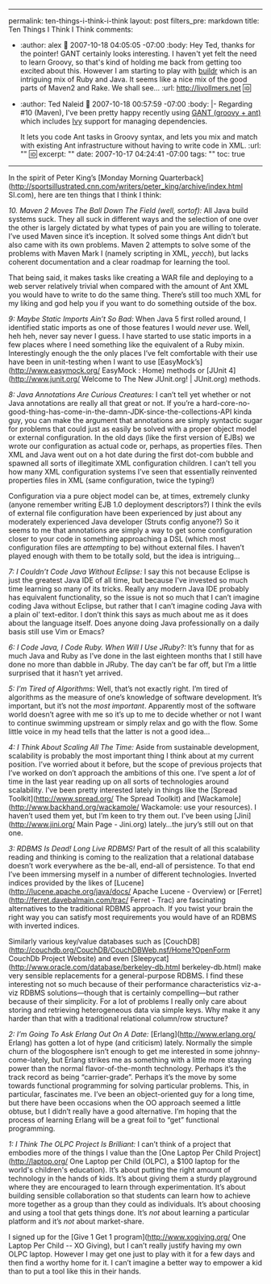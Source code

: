 ----- 
permalink: ten-things-i-think-i-think
layout: post
filters_pre: markdown
title: Ten Things I Think I Think
comments: 
- :author: alex
  :date: 2007-10-18 04:05:05 -07:00
  :body: Hey Ted, thanks for the pointer! GANT certainly looks interesting. I haven't yet felt the need to learn Groovy, so that's kind of holding me back from getting too excited about this. However I am starting to play with <a href="http://buildr.rubyforge.org" rel="nofollow">buildr</a> which is an intriguing mix of Ruby and Java. It seems like a nice mix of the good parts of Maven2 and Rake. We shall see...
  :url: http://livollmers.net
  :id: 
- :author: Ted Naleid
  :date: 2007-10-18 00:57:59 -07:00
  :body: |-
    Regarding #10 (Maven), I've been pretty happy recently using <a href="http://groovy.codehaus.org/Gant" rel="nofollow">GANT (groovy + ant)</a>  which includes <a href="http://www.jaya.free.fr/ivy/" rel="nofollow">Ivy</a> support for managing dependencies.
    
    It lets you code Ant tasks in Groovy syntax, and lets you mix and match with existing Ant infrastructure without having to write code in XML.
  :url: ""
  :id: 
excerpt: ""
date: 2007-10-17 04:24:41 -07:00
tags: ""
toc: true
-----
In the spirit of Peter King’s [Monday Morning Quarterback](http://sportsillustrated.cnn.com/writers/peter_king/archive/index.html SI.com), here are ten things that I think I think:

*10. Maven 2 Moves The Ball Down The Field (well, sortof):* All Java build systems suck. They all suck in different ways and the selection of one over the other is largely dictated by what types of pain you are willing to tolerate. I’ve used Maven since it’s inception. It solved some things Ant didn’t but also came with its own problems. Maven 2 attempts to solve some of the problems with Maven Mark I (namely scripting in XML, _yecch_), but lacks coherent documentation and a clear roadmap for learning the tool.

That being said, it makes tasks like creating a WAR file and deploying to a web server relatively trivial when compared with the amount of Ant XML you would have to write to do the same thing. There’s still too much XML for my liking and god help you if you want to do something outside of the box.

*9: Maybe Static Imports Ain’t So Bad:* When Java 5 first rolled around, I identified static imports as one of those features I would _never_ use. Well, heh heh, never say never I guess. I have started to use static imports in a few places where I need something like the equivalent of a Ruby mixin. Interestingly enough the the only places I’ve felt comfortable with their use have been in unit-testing when I want to use [EasyMock’s](http://www.easymock.org/ EasyMock : Home) methods or [JUnit 4](http://www.junit.org/ Welcome to The New JUnit.org! | JUnit.org) methods.

*8: Java Annotations Are Curious Creatures:* I can’t tell yet whether or not Java annotations are really all that great or not. If you’re a hard-core-no-good-thing-has-come-in-the-damn-JDK-since-the-collections-API kinda guy, you can make the argument that annotations are simply syntactic sugar for problems that could just as easily be solved with a proper object model or external configuration. In the old days (like the first version of EJBs) we wrote our configuration as actual code or, perhaps, as properties files. Then XML and Java went out on a hot date during the first dot-com bubble and spawned all sorts of illegitimate XML configuration children. I can’t tell you how many XML configuration systems I’ve seen that essentially reinvented properties files in XML (same configuration, twice the typing!)

Configuration via a pure object model can be, at times, extremely clunky (anyone remember writing EJB 1.0 deployment descriptors?) I think the evils of external file configuration have been experienced by just about any moderately experienced Java developer (Struts config anyone?) So it seems to me that annotations are simply a way to get some configuration closer to your code in something approaching a DSL (which most configuration files are _attempting_ to be) without external files. I haven’t played enough with them to be totally sold, but the idea is intriguing…

*7: I Couldn’t Code Java Without Eclipse:* I say this not because Eclipse is just the greatest Java IDE of all time, but because I’ve invested so much time learning so many of its tricks. Really any modern Java IDE probably has equivalent functionality, so the issue is not so much that I can’t imagine coding Java without Eclipse, but rather that I can’t imagine coding Java with a plain ol’ text-editor. I don’t think this says as much about me as it does about the language itself. Does anyone doing Java professionally on a daily basis still use Vim or Emacs?

*6: I Code Java, I Code Ruby. When Will I Use JRuby?:* It’s funny that for as much Java and Ruby as I’ve done in the last eighteen months that I still have done no more than dabble in JRuby. The day can’t be far off, but I’m a little surprised that it hasn’t yet arrived.

*5: I’m Tired of Algorithms:* Well, that’s not exactly right. I’m tired of algorithms as the measure of one’s knowledge of software development. It’s important, but it’s not the _most important_. Apparently most of the software world doesn’t agree with me so it’s up to me to decide whether or not I want to continue swimming upstream or simply relax and go with the flow. Some little voice in my head tells that the latter is not a good idea…

*4: I Think About Scaling All The Time:* Aside from sustainable development, scalability is probably the most important thing I think about at my current position. I’ve worried about it before, but the scope of previous projects that I’ve worked on don’t approach the ambitions of this one. I’ve spent a _lot_ of time in the last year reading up on all sorts of technologies around scalability. I’ve been pretty interested lately in things like the [Spread Toolkit](http://www.spread.org/ The Spread Toolkit) and [Wackamole](http://www.backhand.org/wackamole/ Wackamole: use your resources). I haven’t used them yet, but I’m keen to try them out. I’ve been using [Jini](http://www.jini.org/ Main Page - Jini.org) lately…the jury’s still out on that one.

*3: RDBMS Is Dead! Long Live RDBMS!* Part of the result of all this scalability reading and thinking is coming to the realization that a relational database doesn’t work everywhere as the be-all, end-all of persistence. To that end I’ve been immersing myself in a number of different technologies. Inverted indices provided by the likes of [Lucene](http://lucene.apache.org/java/docs/ Apache Lucene - Overview) or [Ferret](http://ferret.davebalmain.com/trac/ Ferret - Trac) are fascinating alternatives to the traditional RDBMS approach. If you twist your brain the right way you can satisfy most requirements you would have of an RDBMS with inverted indices.

Similarly various key/value databases such as [CouchDB](http://couchdb.org/CouchDB/CouchDBWeb.nsf/Home?OpenForm CouchDb Project Website) and even [Sleepycat](http://www.oracle.com/database/berkeley-db.html berkeley-db.html) make very sensible replacements for a general-purpose RDBMS. I find these interesting not so much because of their performance characteristics viz-a-viz RDBMS solutions—though that is certainly compelling—but rather because of their simplicity. For a lot of problems I really only care about storing and retrieving heterogeneous data via simple keys. Why make it any harder than that with a traditional relational column/row structure?

*2: I’m Going To Ask Erlang Out On A Date:* [Erlang](http://www.erlang.org/ Erlang) has gotten a lot of hype (and criticism) lately. Normally the simple churn of the blogosphere isn’t enough to get me interested in some johnny-come-lately, but Erlang strikes me as something with a little more staying power than the normal flavor-of-the-month technology. Perhaps it’s the track record as being “carrier-grade”. Perhaps it’s the move by some towards functional programming for solving particular problems. This, in particular, fascinates me. I’ve been an object-oriented guy for a long time, but there have been occasions when the OO approach seemed a little obtuse, but I didn’t really have a good alternative. I’m hoping that the process of learning Erlang will  be a great foil to “get” functional programming.

*1: I Think The OLPC Project Is Brilliant:* I can’t think of a project that embodies more of the things I value than the [One Laptop Per Child Project](http://laptop.org/ One Laptop per Child (OLPC), a $100 laptop for the world's children's education). It’s about putting the right amount of technology in the hands of kids. It’s about giving them a sturdy playground where they are encouraged to learn through experimentation. It’s about building sensible collaboration so that students can learn how to achieve more together as a group than they could as individuals. It’s about choosing and using a tool that gets things done. It’s _not_ about learning a particular platform and it’s _not_ about market-share.

I signed up for the [Give 1 Get 1 program](http://www.xogiving.org/ One Laptop Per Child -- XO Giving), but I can’t really justify having my own OLPC laptop. However I may get one just to play with it for a few days and then find a worthy home for it. I can’t imagine a better way to empower a kid than to put a tool like this in their hands.
